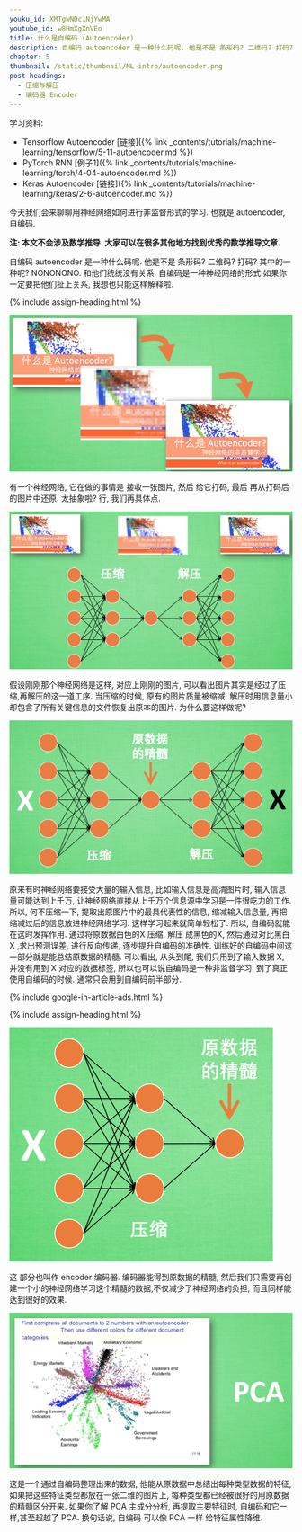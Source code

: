 ```yaml
---
youku_id: XMTgwNDc1NjYwMA
youtube_id: w8HmXgXnVEo
title: 什么是自编码 (Autoencoder)
description: 自编码 autoencoder 是一种什么码呢. 他是不是 条形码? 二维码? 打码? 其中的一种呢? NONONONO. 和他们统统没有关系. 自编码是一种神经网络的形式.如果你一定要把他们扯上关系, 我想也只能这样解释啦.
chapter: 5
thumbnail: /static/thumbnail/ML-intro/autoencoder.png
post-headings:
  - 压缩与解压
  - 编码器 Encoder
---
```


学习资料:
  * Tensorflow Autoencoder [链接]({% link _contents/tutorials/machine-learning/tensorflow/5-11-autoencoder.md %})
  * PyTorch RNN [例子1]({% link _contents/tutorials/machine-learning/torch/4-04-autoencoder.md %})
  * Keras Autoencoder [链接]({% link _contents/tutorials/machine-learning/keras/2-6-autoencoder.md %})


今天我们会来聊聊用神经网络如何进行非监督形式的学习. 也就是 autoencoder, 自编码.

**注: 本文不会涉及数学推导. 大家可以在很多其他地方找到优秀的数学推导文章.**





自编码 autoencoder 是一种什么码呢. 他是不是 条形码? 二维码? 打码? 其中的一种呢? NONONONO. 和他们统统没有关系. 自编码是一种神经网络的形式.如果你一定要把他们扯上关系, 我想也只能这样解释啦.


 {% include assign-heading.html %}

<img class="course-image" src="/static/results/ML_intro/auto1.png" alt="{{ page.title }}{% increment image-count %}">

有一个神经网络, 它在做的事情是 接收一张图片, 然后 给它打码, 最后 再从打码后的图片中还原. 太抽象啦? 行, 我们再具体点.

<img class="course-image" src="/static/results/ML_intro/auto2.png" alt="{{ page.title }}{% increment image-count %}">

假设刚刚那个神经网络是这样, 对应上刚刚的图片, 可以看出图片其实是经过了压缩,再解压的这一道工序. 当压缩的时候, 原有的图片质量被缩减, 解压时用信息量小却包含了所有关键信息的文件恢复出原本的图片. 为什么要这样做呢?

<img class="course-image" src="/static/results/ML_intro/auto3.png" alt="{{ page.title }}{% increment image-count %}">


原来有时神经网络要接受大量的输入信息, 比如输入信息是高清图片时, 输入信息量可能达到上千万, 让神经网络直接从上千万个信息源中学习是一件很吃力的工作. 所以, 何不压缩一下, 提取出原图片中的最具代表性的信息, 缩减输入信息量, 再把缩减过后的信息放进神经网络学习. 这样学习起来就简单轻松了. 所以, 自编码就能在这时发挥作用. 通过将原数据白色的X 压缩, 解压 成黑色的X, 然后通过对比黑白 X ,求出预测误差, 进行反向传递, 逐步提升自编码的准确性. 训练好的自编码中间这一部分就是能总结原数据的精髓. 可以看出, 从头到尾, 我们只用到了输入数据 X, 并没有用到 X 对应的数据标签, 所以也可以说自编码是一种非监督学习. 到了真正使用自编码的时候. 通常只会用到自编码前半部分.



{% include google-in-article-ads.html %}

 {% include assign-heading.html %}

<img class="course-image" src="/static/results/ML_intro/auto4.png" alt="{{ page.title }}{% increment image-count %}">

这 部分也叫作 encoder 编码器. 编码器能得到原数据的精髓, 然后我们只需要再创建一个小的神经网络学习这个精髓的数据,不仅减少了神经网络的负担, 而且同样能达到很好的效果.

<img class="course-image" src="/static/results/ML_intro/auto5.png" alt="{{ page.title }}{% increment image-count %}">

这是一个通过自编码整理出来的数据, 他能从原数据中总结出每种类型数据的特征, 如果把这些特征类型都放在一张二维的图片上, 每种类型都已经被很好的用原数据的精髓区分开来. 如果你了解 PCA 主成分分析, 再提取主要特征时, 自编码和它一样,甚至超越了 PCA. 换句话说, 自编码 可以像 PCA 一样 给特征属性降维.
